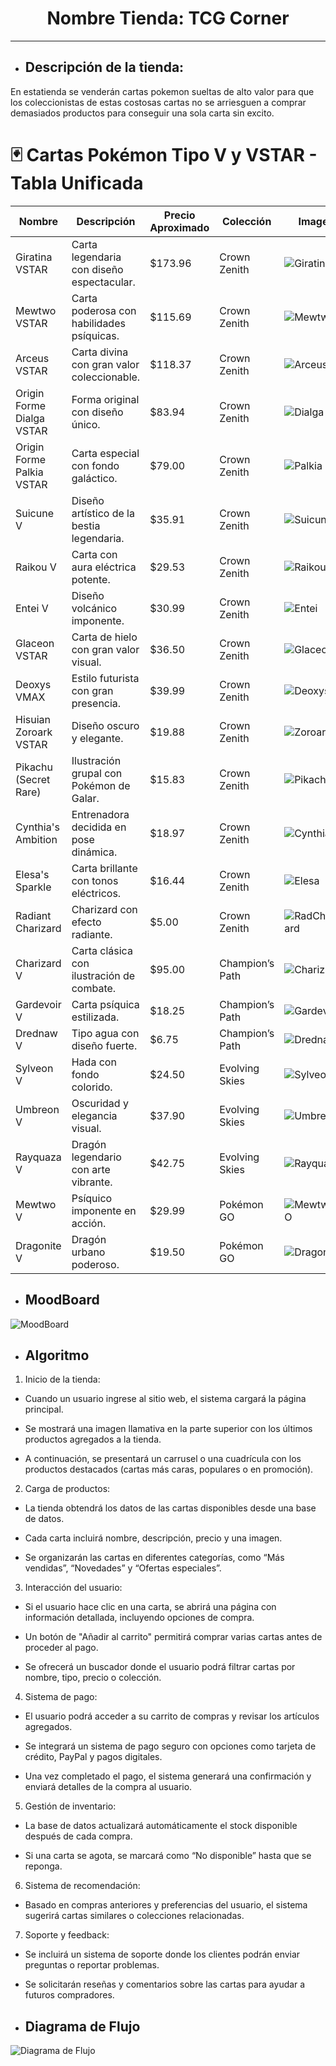 # <center> Nombre Tienda: TCG Corner </center>
---

- ## Descripción de la tienda: 
En estatienda se venderán cartas pokemon sueltas de alto valor para que los coleccionistas de estas costosas cartas no se arriesguen a comprar demasiados productos para conseguir una sola carta sin excito.

# 🃏 Cartas Pokémon Tipo V y VSTAR - Tabla Unificada

| Nombre                     | Descripción                                      | Precio Aproximado | Colección         | Imagen                                       |
|----------------------------|--------------------------------------------------|-------------------|-------------------|----------------------------------------------|
| Giratina VSTAR             | Carta legendaria con diseño espectacular.       | $173.96           | Crown Zenith      | ![Giratina](https://example.com/giratina.jpg) |
| Mewtwo VSTAR               | Carta poderosa con habilidades psíquicas.       | $115.69           | Crown Zenith      | ![Mewtwo](https://example.com/mewtwo.jpg)     |
| Arceus VSTAR               | Carta divina con gran valor coleccionable.      | $118.37           | Crown Zenith      | ![Arceus](https://example.com/arceus.jpg)     |
| Origin Forme Dialga VSTAR  | Forma original con diseño único.                | $83.94            | Crown Zenith      | ![Dialga](https://example.com/dialga.jpg)     |
| Origin Forme Palkia VSTAR  | Carta especial con fondo galáctico.             | $79.00            | Crown Zenith      | ![Palkia](https://example.com/palkia.jpg)     |
| Suicune V                  | Diseño artístico de la bestia legendaria.       | $35.91            | Crown Zenith      | ![Suicune](https://example.com/suicune.jpg)   |
| Raikou V                   | Carta con aura eléctrica potente.               | $29.53            | Crown Zenith      | ![Raikou](https://example.com/raikou.jpg)     |
| Entei V                    | Diseño volcánico imponente.                     | $30.99            | Crown Zenith      | ![Entei](https://example.com/entei.jpg)       |
| Glaceon VSTAR              | Carta de hielo con gran valor visual.           | $36.50            | Crown Zenith      | ![Glaceon](https://example.com/glaceon.jpg)   |
| Deoxys VMAX                | Estilo futurista con gran presencia.            | $39.99            | Crown Zenith      | ![Deoxys](https://example.com/deoxys.jpg)     |
| Hisuian Zoroark VSTAR      | Diseño oscuro y elegante.                       | $19.88            | Crown Zenith      | ![Zoroark](https://example.com/zoroark.jpg)   |
| Pikachu (Secret Rare)      | Ilustración grupal con Pokémon de Galar.        | $15.83            | Crown Zenith      | ![Pikachu](https://example.com/pikachu.jpg)   |
| Cynthia's Ambition         | Entrenadora decidida en pose dinámica.          | $18.97            | Crown Zenith      | ![Cynthia](https://example.com/cynthia.jpg)   |
| Elesa's Sparkle            | Carta brillante con tonos eléctricos.           | $16.44            | Crown Zenith      | ![Elesa](https://example.com/elesa.jpg)       |
| Radiant Charizard          | Charizard con efecto radiante.                  | $5.00             | Crown Zenith      | ![RadCharizard](https://example.com/charz.jpg)|
| Charizard V                | Carta clásica con ilustración de combate.       | $95.00            | Champion’s Path   | ![CharizardV](https://example.com/charv.jpg)  |
| Gardevoir V                | Carta psíquica estilizada.                      | $18.25            | Champion’s Path   | ![Gardevoir](https://example.com/garde.jpg)   |
| Drednaw V                  | Tipo agua con diseño fuerte.                    | $6.75             | Champion’s Path   | ![Drednaw](https://example.com/dred.jpg)      |
| Sylveon V                  | Hada con fondo colorido.                        | $24.50            | Evolving Skies    | ![Sylveon](https://example.com/sylv.jpg)      |
| Umbreon V                  | Oscuridad y elegancia visual.                   | $37.90            | Evolving Skies    | ![Umbreon](https://example.com/umbre.jpg)     |
| Rayquaza V                 | Dragón legendario con arte vibrante.            | $42.75            | Evolving Skies    | ![Rayquaza](https://example.com/ray.jpg)      |
| Mewtwo V                   | Psíquico imponente en acción.                   | $29.99            | Pokémon GO        | ![MewtwoGO](https://example.com/mew2go.jpg)   |
| Dragonite V                | Dragón urbano poderoso.                         | $19.50            | Pokémon GO        | ![Dragonite](https://example.com/drag.jpg)    |



- ## MoodBoard
![MoodBoard](assets/MoodBoard.png)

- ## Algoritmo
1. Inicio de la tienda:

- Cuando un usuario ingrese al sitio web, el sistema cargará la página principal.

- Se mostrará una imagen llamativa en la parte superior con los últimos productos agregados a la tienda.

- A continuación, se presentará un carrusel o una cuadrícula con los productos destacados (cartas más caras, populares o en promoción).

2. Carga de productos:

- La tienda obtendrá los datos de las cartas disponibles desde una base de datos.

- Cada carta incluirá nombre, descripción, precio y una imagen.

- Se organizarán las cartas en diferentes categorías, como “Más vendidas”, “Novedades” y “Ofertas especiales”.

3. Interacción del usuario:

- Si el usuario hace clic en una carta, se abrirá una página con información detallada, incluyendo opciones de compra.

- Un botón de "Añadir al carrito" permitirá comprar varias cartas antes de proceder al pago.

- Se ofrecerá un buscador donde el usuario podrá filtrar cartas por nombre, tipo, precio o colección.

4. Sistema de pago:

- El usuario podrá acceder a su carrito de compras y revisar los artículos agregados.

- Se integrará un sistema de pago seguro con opciones como tarjeta de crédito, PayPal y pagos digitales.

- Una vez completado el pago, el sistema generará una confirmación y enviará detalles de la compra al usuario.

5. Gestión de inventario:

- La base de datos actualizará automáticamente el stock disponible después de cada compra.

- Si una carta se agota, se marcará como “No disponible” hasta que se reponga.

6. Sistema de recomendación:

- Basado en compras anteriores y preferencias del usuario, el sistema sugerirá cartas similares o colecciones relacionadas.

7. Soporte y feedback:

- Se incluirá un sistema de soporte donde los clientes podrán enviar preguntas o reportar problemas.

- Se solicitarán reseñas y comentarios sobre las cartas para ayudar a futuros compradores.

- ## Diagrama de Flujo
![Diagrama de Flujo](assets/Diagrama_Flujo.png)
